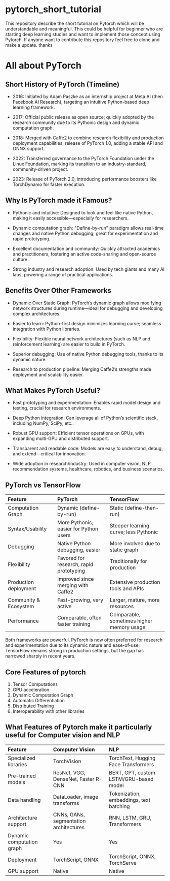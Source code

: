 # pytorch_short_tutorial
This repository describe the short tutorial on Pytorch which will be understandable and meaningful. This could be helpful for beginner who are starting deep learning studies and want to implement those concept using Pytorch. If anyone want to contribute this repository feel free to clone and make a update. thanks

# All about PyTorch

## Short History of PyTorch (Timeline)
* 2016: Initiated by Adam Paszke as an internship project at Meta AI (then Facebook AI Research), targeting an intuitive Python-based deep learning framework.

* 2017: Official public release as open source; quickly adopted by the research community due to its Pythonic design and dynamic computation graph.

* 2018: Merged with Caffe2 to combine research flexibility and production deployment capabilities; release of PyTorch 1.0, adding a stable API and ONNX support.

* 2022: Transferred governance to the PyTorch Foundation under the Linux Foundation, marking its transition to an industry-standard, community-driven project.

* 2023: Release of PyTorch 2.0, introducing performance boosters like TorchDynamo for faster execution.

## Why Is PyTorch made it Famous?
* Pythonic and intuitive: Designed to look and feel like native Python, making it easily accessible—especially for researchers.

* Dynamic computation graph: "Define-by-run" paradigm allows real-time changes and native Python debugging; great for experimentation and rapid prototyping.

* Excellent documentation and community: Quickly attracted academics and practitioners, fostering an active code-sharing and open-source culture.

* Strong industry and research adoption: Used by tech giants and many AI labs, powering a range of practical applications.

## Benefits Over Other Frameworks
* Dynamic Over Static Graph: PyTorch’s dynamic graph allows modifying network structures during runtime—ideal for debugging and developing complex architectures.

* Easier to learn: Python-first design minimizes learning curve; seamless integration with Python libraries.

* Flexibility: Flexible neural network architectures (such as NLP and reinforcement learning) are easier to build in PyTorch.

* Superior debugging: Use of native Python debugging tools, thanks to its dynamic nature.

* Research to production pipeline: Merging Caffe2’s strengths made deployment and scalability easier.

## What Makes PyTorch Useful?
* Fast prototyping and experimentation: Enables rapid model design and testing, crucial for research environments.

* Deep Python integration: Can leverage all of Python’s scientific stack, including NumPy, SciPy, etc..

* Robust GPU support: Efficient tensor operations on GPUs, with expanding multi-GPU and distributed support.

* Transparent and readable code: Models are easy to understand, debug, and extend—critical for innovation.

* Wide adoption in research/industry: Used in computer vision, NLP, recommendation systems, healthcare, robotics, and business scenarios.

## PyTorch vs TensorFlow
| Feature | PyTorch | TensorFlow | 
|:--------|:---------|:------------|
| Computation Graph | Dynamic (define-by-run)| Static (define-then-run)| 
| Syntax/Usability	| More Pythonic; easier for Python users| Steeper learning curve; less Pythonic |
| Debugging	| Native Python debugging, easier| More involved due to static graph |
| Flexibility	| Favored for research, rapid prototyping	| Traditionally for production|
| Production deployment	| Improved since merging with Caffe2| Extensive production tools and APIs| 
| Community & Ecosystem	| Fast-growing, very active	| Larger, mature, more resources| 
| Performance	| Comparable, often faster training	| Comparable, sometimes higher memory usage| 

Both frameworks are powerful. PyTorch is now often preferred for research and experimentation due to its dynamic nature and ease-of-use; TensorFlow remains strong in production settings, but the gap has narrowed sharply in recent years.

## Core Features of pytorch
1. Tensor Computations
2. GPU acceleration
3. Dynamic Computation Graph
4. Automatic Differentiation
5. Distributed Training
6. Interoperability with other libraries

## What Features of Pytorch make it particularly useful for Computer vision and NLP

|Feature|Computer Vision | NLP
|:------|:---------------|:----|
|Specialized libraries |TorchVision | TorchText, Hugging Face Transformers|
|Pre-trained models| ResNet, VGG, DenseNet, Faster R-CNN | BERT, GPT, custom LSTM/GRU-based model|
|Data handling | DataLoader, image transforms | Tokenization, embeddings, text batching |
| Architecture support | CNNs, GANs, segmentation architectures | RNN, LSTM, GRU, Transformers| 
| Dynamic computation graph | Yes |Yes|
| Deployment | TorchScript, ONNX |TorchScript, ONNX, TorchServe | 
|GPU support |Native |Native | 
